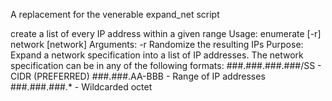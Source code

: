 A replacement for the venerable expand_net script

 create a list of every IP address within a given range
 Usage: 		enumerate [-r] network [network]
 Arguments:	-r		Randomize the resulting IPs
 Purpose:		
 		Expand a network specification into a list of IP addresses.
 		The network specification can be in any of the following formats:
			###.###.###.###/SS		- CIDR (PREFERRED)
			###.###.AA-BBB			- Range of IP addresses
			###.###.###.*			- Wildcarded octet


